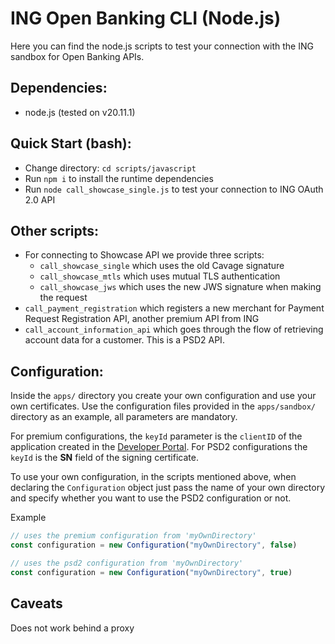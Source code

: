 # ING Open Banking CLI (Node.js)

Here you can find the node.js scripts to test your connection with the ING sandbox for Open Banking APIs.

## Dependencies:

* node.js (tested on v20.11.1)

## Quick Start (bash):

* Change directory: `cd scripts/javascript`
* Run `npm i` to install the runtime dependencies
* Run `node call_showcase_single.js` to test your connection to ING OAuth 2.0 API

## Other scripts:

- For connecting to Showcase API we provide three scripts:
  - `call_showcase_single` which uses the old Cavage signature
  - `call_showcase_mtls` which uses mutual TLS authentication
  - `call_showcase_jws` which uses the new JWS signature when making the request
- `call_payment_registration` which registers a new merchant for Payment Request Registration API, another premium API from ING
- `call_account_information_api` which goes through the flow of retrieving account data for a customer. This is a PSD2 API.

## Configuration:

Inside the `apps/` directory you create your own configuration and use your own certificates.
Use the configuration files provided in the `apps/sandbox/` directory as an example, all parameters are mandatory.

For premium configurations, the `keyId` parameter is the `clientID` of the application created in the
[Developer Portal](https://developer.ing.com). For PSD2 configurations the `keyId` is the **SN** field
of the signing certificate.

To use your own configuration, in the scripts mentioned above, when declaring the
`Configuration` object just pass the name of your own directory and specify whether you
want to use the PSD2 configuration or not.

Example

```javascript
// uses the premium configuration from 'myOwnDirectory'
const configuration = new Configuration("myOwnDirectory", false)

// uses the psd2 configuration from 'myOwnDirectory'
const configuration = new Configuration("myOwnDirectory", true)
```

## Caveats

Does not work behind a proxy
